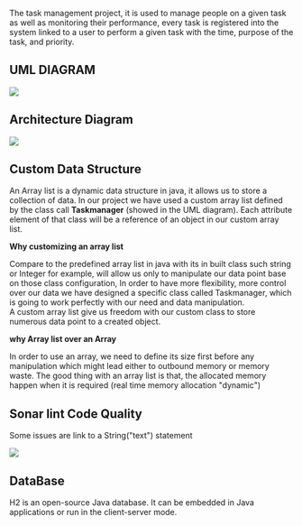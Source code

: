
The task management project, it is used to manage people on a given task as well as monitoring their performance, every task is registered into the system linked to a user to perform  a given task with the time, purpose of the task,  and priority. 

## UML DIAGRAM 

![](https://drive.google.com/uc?id=10WSVH10vVIFr581LKiWklPGug7-eC_Up)

## Architecture Diagram 

![](https://drive.google.com/uc?id=1ZZAV7mPZOfQffPAcxvaqqz45EjtVPfyG)

## Custom Data Structure 
An Array list is a dynamic data structure in java, it allows us to store a collection of data. In our project we have used a custom array list  defined by the class call <b>Taskmanager</b> (showed in the UML diagram). Each attribute element of that class will be a reference of an object in our custom array list.  <br/>

<b> Why customizing an array list </b>

Compare to the predefined  array list in java with its in built class such string or Integer for example, will allow us only to manipulate our data point base on those class configuration, In order to have more flexibility, more control over our data we have designed a specific class called Taskmanager, which is going to work perfectly with our need and data manipulation.<br/> A custom array list give us freedom  with our custom class to store numerous data point to a created object.

<b> why Array list over an Array</b> <br/>

In order to use an array, we need to define its size first before any manipulation which might lead either to outbound memory or memory waste. The good thing with an array list is that, the allocated memory happen when it is required (real time memory allocation "dynamic")

## Sonar lint Code Quality 
Some issues are link to a String("text") statement 

![](https://drive.google.com/uc?id=1yh_VqYQK6xA2-aTl3eFoO0oUJSmanRHF)

## DataBase  
H2 is an open-source Java database. It can be embedded in Java applications or run in the client-server mode.
